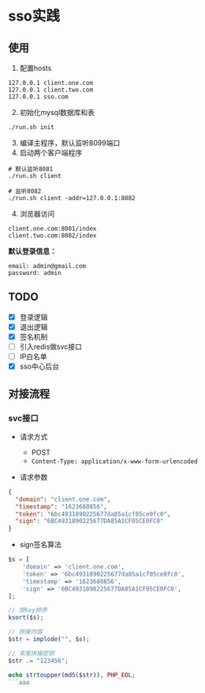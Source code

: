 # sso实践

## 使用
1. 配置hosts
```etc
127.0.0.1 client.one.com
127.0.0.1 client.two.com
127.0.0.1 sso.com
```

2. 初始化mysql数据库和表
```shell
./run.sh init
```

3. 编译主程序，默认监听8099端口
4. 启动两个客户端程序
```shell
# 默认监听8081
./run.sh client

# 监听8082
./run.sh client -addr=127.0.0.1:8082
```

4. 浏览器访问
```
client.one.com:8081/index
client.two.com:8082/index
```

**默认登录信息：**
```
email: admin@gmail.com
password: admin
```

## TODO
- [X] 登录逻辑
- [X] 退出逻辑
- [X] 签名机制
- [ ] 引入redis做svc接口
- [ ] IP白名单
- [X] sso中心后台

## 对接流程
### svc接口
* 请求方式
  * POST
  * `Content-Type: application/x-www-form-urlencoded`


* 请求参数

```json
{
  "domain": "client.one.com",
  "timestamp": "1623680856",
  "token": "6bc4931890225677da85a1cf05ce0fc0",
  "sign": "6BC4931890225677DA85A1CF05CE0FC0"
}
```

* sign签名算法
```php
$s = [
    'domain' => 'client.one.com',
    'token' => '6bc4931890225677da85a1cf05ce0fc0',
    'timestamp' => '1623680856',
    'sign' => '6BC4931890225677DA85A1CF05CE0FC0',
];

// 按key排序
ksort($s);

// 拼接内容
$str = implode("", $s);

// 末尾拼接密钥
$str .= "123456";

echo strtoupper(md5($str)), PHP_EOL;
```aaa
